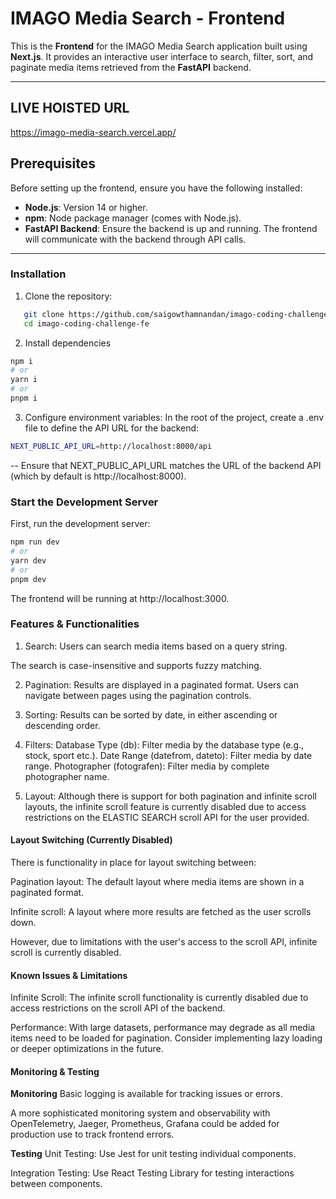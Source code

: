 # IMAGO Media Search - Frontend

This is the **Frontend** for the IMAGO Media Search application built using **Next.js**. It provides an interactive user interface to search, filter, sort, and paginate media items retrieved from the **FastAPI** backend.

---

## LIVE HOISTED URL

https://imago-media-search.vercel.app/

## Prerequisites

Before setting up the frontend, ensure you have the following installed:

- **Node.js**: Version 14 or higher.
- **npm**: Node package manager (comes with Node.js).
- **FastAPI Backend**: Ensure the backend is up and running. The frontend will communicate with the backend through API calls.

---

### Installation

1. Clone the repository:

```bash
   git clone https://github.com/saigowthamnandan/imago-coding-challenge-fe.git
   cd imago-coding-challenge-fe
```

2. Install dependencies

```bash
npm i
# or
yarn i
# or
pnpm i
```

3. Configure environment variables: In the root of the project, create a .env file to define the API URL for the backend:

```bash
NEXT_PUBLIC_API_URL=http://localhost:8000/api
```

-- Ensure that NEXT_PUBLIC_API_URL matches the URL of the backend API (which by default is http://localhost:8000).

### Start the Development Server

First, run the development server:

```bash
npm run dev
# or
yarn dev
# or
pnpm dev
```

The frontend will be running at http://localhost:3000.

### Features & Functionalities

1. Search:
   Users can search media items based on a query string.

The search is case-insensitive and supports fuzzy matching.

2. Pagination:
   Results are displayed in a paginated format. Users can navigate between pages using the pagination controls.

3. Sorting:
   Results can be sorted by date, in either ascending or descending order.

4. Filters:
   Database Type (db): Filter media by the database type (e.g., stock, sport etc.).
   Date Range (datefrom, dateto): Filter media by date range.
   Photographer (fotografen): Filter media by complete photographer name.

5. Layout:
   Although there is support for both pagination and infinite scroll layouts, the infinite scroll feature is currently disabled due to access restrictions on the ELASTIC SEARCH scroll API for the user provided.

#### Layout Switching (Currently Disabled)

There is functionality in place for layout switching between:

Pagination layout: The default layout where media items are shown in a paginated format.

Infinite scroll: A layout where more results are fetched as the user scrolls down.

However, due to limitations with the user's access to the scroll API, infinite scroll is currently disabled.

#### Known Issues & Limitations

Infinite Scroll: The infinite scroll functionality is currently disabled due to access restrictions on the scroll API of the backend.

Performance: With large datasets, performance may degrade as all media items need to be loaded for pagination. Consider implementing lazy loading or deeper optimizations in the future.

#### Monitoring & Testing

**Monitoring**
Basic logging is available for tracking issues or errors.

A more sophisticated monitoring system and observability with OpenTelemetry, Jaeger, Prometheus, Grafana could be added for production use to track frontend errors.

**Testing**
Unit Testing: Use Jest for unit testing individual components.

Integration Testing: Use React Testing Library for testing interactions between components.
